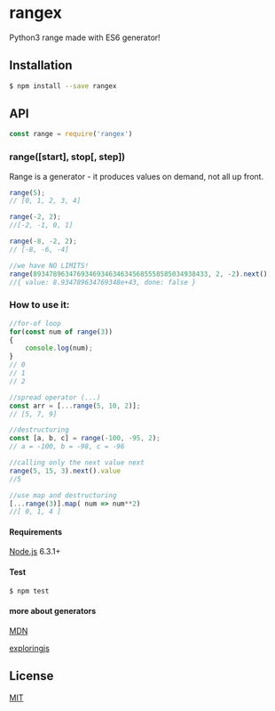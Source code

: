 # rangex

Python3 range made with ES6 generator!

## Installation

```sh
$ npm install --save rangex
```

## API

```js
const range = require('rangex')
```

### range([start], stop[, step])

Range is a generator - it produces values on demand, not all up front.


<!-- eslint-disable no-undef -->

```js
range(5);
// [0, 1, 2, 3, 4]

range(-2, 2);
//[-2, -1, 0, 1]

range(-8, -2, 2);
// [-8, -6, -4]

//we have NO LIMITS!
range(89347896347693469346346345685558585034938433, 2, -2).next()
//{ value: 8.934789634769348e+43, done: false }
```

### How to use it:

```js
//for-of loop
for(const num of range(3))
{
    console.log(num);
}
// 0
// 1
// 2

//spread operator (...)
const arr = [...range(5, 10, 2)];
// [5, 7, 9]

//destructuring
const [a, b, c] = range(-100, -95, 2);
// a = -100, b = -98, c = -96

//calling only the next value next
range(5, 15, 3).next().value
//5

//use map and destructuring
[...range(3)].map( num => num**2)
//[ 0, 1, 4 ]
```

#### Requirements

[Node.js](http://nodejs.org/) 6.3.1+

#### Test
```sh
$ npm test
```

#### more about generators

[MDN]

[exploringjs]

## License

[MIT](LICENSE)

[MDN]: https://developer.mozilla.org/en-US/docs/Web/JavaScript/Guide/Iterators_and_Generators
[exploringjs]: http://exploringjs.com/es6/ch_generators.html